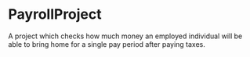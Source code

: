 # PayrollProject
A project which checks how much money an employed individual will be able to bring home for a single pay period after paying taxes.
